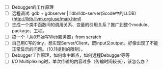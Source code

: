 - [ ] Debugger的工作原理
- [ ] 远程调试: gdb + gdbserver | lldb/lldb-server(Scode中的LLDB)(http://lldb.llvm.org/use/map.html)
- [ ] 生成一个类中函数间的调用关系、变量的引用关系？推广到整个module、package、工程。 
- [ ] 搞一个「从0开始写Web服务器」from scratch
- [ ] 自己用C写的tiny，想实现Server/Client，既input又output，好像出现了不能正常显示的问题。（10.11提到的限制）。
- [ ] Debugger工作原理，如何命中断点，如何远程Debugger等等
- [ ] I/O Multiplexing时，单次传输的内容过多（传输时间较长），该怎么办？
